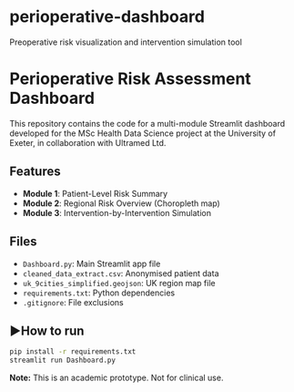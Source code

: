 # perioperative-dashboard
Preoperative risk visualization and intervention simulation tool
# Perioperative Risk Assessment Dashboard

This repository contains the code for a multi-module Streamlit dashboard developed for the MSc Health Data Science project at the University of Exeter, in collaboration with Ultramed Ltd.

## Features

- **Module 1**: Patient-Level Risk Summary
- **Module 2**: Regional Risk Overview (Choropleth map)
- **Module 3**: Intervention-by-Intervention Simulation

## Files

- `Dashboard.py`: Main Streamlit app file
- `cleaned_data_extract.csv`: Anonymised patient data
- `uk_9cities_simplified.geojson`: UK region map file
- `requirements.txt`: Python dependencies
- `.gitignore`: File exclusions

## ▶How to run

```bash
pip install -r requirements.txt
streamlit run Dashboard.py
```

**Note:** This is an academic prototype. Not for clinical use.
